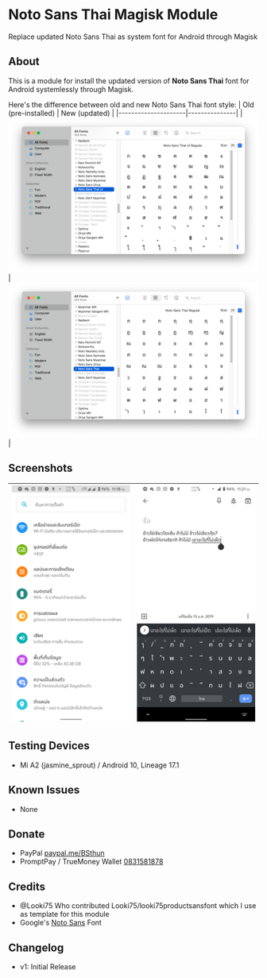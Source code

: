 # **Noto Sans Thai** Magisk Module
Replace updated Noto Sans Thai as system font for Android through Magisk
## About ##
This is a module for install the updated version of **Noto Sans Thai** font for Android systemlessly through Magisk.

Here's the difference between old and new Noto Sans Thai font style:
| Old (pre-installed) | New (updated) |
|---------------------|---------------|
| ![Pre-installed Noto Sans](img/preview1.png?raw=true) | ![Updated Noto Sans](img/preview2.png?raw=true) |

## Screenshots ##
| ![Screenshot 1](img/screenshot1.png?raw=true)| ![Screenshot 2](img/screenshot2.png?raw=true) |
|-|-|

## Testing Devices ##
* Mi A2 (jasmine_sprout) / Android 10, Lineage 17.1

## Known Issues ##
* None

## Donate ##
* PayPal <a href="paypal.me/BSthun">paypal.me/BSthun</a>
* PromptPay / TrueMoney Wallet <a href="#">0831581878</a>

## Credits ##
* @Looki75 Who contributed Looki75/looki75productsansfont which I use as template for this module
* Google's [Noto Sans](https://www.google.com/get/noto/) Font

## Changelog ##
* v1: Initial Release